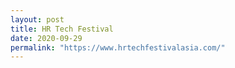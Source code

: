 ```yaml
---
layout: post
title: HR Tech Festival 
date: 2020-09-29
permalink: "https://www.hrtechfestivalasia.com/"
---
```

